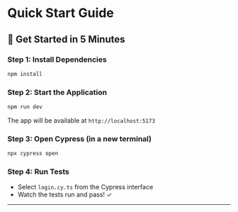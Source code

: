 # Quick Start Guide

## 🚀 Get Started in 5 Minutes

### Step 1: Install Dependencies
```bash
npm install
```

### Step 2: Start the Application
```bash
npm run dev
```
The app will be available at `http://localhost:5173`

### Step 3: Open Cypress (in a new terminal)
```bash
npx cypress open
```

### Step 4: Run Tests
- Select `login.cy.ts` from the Cypress interface
- Watch the tests run and pass! ✓

---
